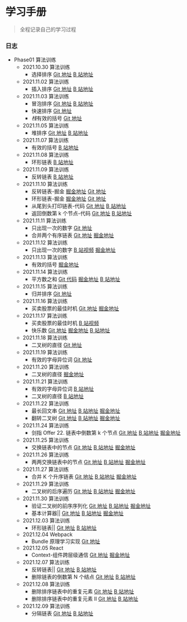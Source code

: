 # 学习手册

> 全程记录自己的学习过程

### 日志

- Phase01 算法训练
  - 2021.10.30 算法训练
    - 选择排序 [Git 地址](https://github.com/BianXuerui/myLearn/blob/main/10-30selectionSort/01.js) [B 站地址](https://space.bilibili.com/253657021?spm_id_from=333.788.b_765f7570696e666f.1)
  - 2021.11.02 算法训练
    - 插入排序 [Git 地址](https://github.com/BianXuerui/myLearn/blob/main/11-01algorithm/insertionSort.js) [B 站地址](https://www.bilibili.com/video/BV1dR4y177fC?spm_id_from=333.999.0.0)
  - 2021.11.03 算法训练
    - 冒泡排序 [Git 地址](https://github.com/BianXuerui/myLearn/blob/main/11-02algorithm/bubblingSort.js) [B 站地址](https://www.bilibili.com/video/BV1KS4y1d7MT?spm_id_from=333.999.0.0)
    - 快速排序 [Git 地址](https://github.com/BianXuerui/myLearn/blob/main/11-02algorithm/quickSort.js)
    - *栈*有效的括号 [Git 地址](https://github.com/BianXuerui/myLearn/blob/main/11-03algorithm/01.js)
  - 2021.11.05 算法训练
    - 堆排序 [Git 地址](https://github.com/BianXuerui/myLearn/blob/main/11-05algorithm/heapSort.js) [B 站地址](https://space.bilibili.com/253657021/dynamic)
  - 2021.11.07 算法训练
    - 有效的括号 [B 站地址](https://www.bilibili.com/video/BV12q4y1r7np?spm_id_from=333.999.0.0)
  - 2021.11.08 算法训练
    - 环形链表 [B 站地址](https://www.bilibili.com/video/BV12Q4y1m7zz?spm_id_from=333.999.0.0)
  - 2021.11.09 算法训练
    - 反转链表 [B 站地址](https://www.bilibili.com/video/BV1mg411K7Mh?spm_id_from=333.999.0.0)
  - 2021.11.10 算法训练
    - 反转链表-掘金 [掘金地址](https://juejin.cn/post/7028830452681015333) [Git 地址](https://github.com/BianXuerui/myLearn/blob/main/11-10algorithm/reversalList.js)
    - 环形链表-掘金 [掘金地址](https://juejin.cn/post/7028838646270672903) [Git 地址](https://github.com/BianXuerui/myLearn/blob/main/11-10algorithm/annulusList.js)
    - 从尾到头打印链表-代码 [Git 地址](https://github.com/BianXuerui/myLearn/blob/main/11-10algorithm/01.js) [B 站地址](https://www.bilibili.com/video/BV1K3411C7Qs/)
    - 返回倒数第 k 个节点-代码 [Git 地址](https://github.com/BianXuerui/myLearn/blob/main/11-10algorithm/02.js) [B 站地址](https://www.bilibili.com/video/BV13L411u7FK/)
  - 2021.11.11 算法训练
    - 只出现一次的数字 [Git 地址](https://github.com/BianXuerui/myLearn/blob/main/11-11algorithm/01.js)
    - 合并两个有序链表 [Git 地址](https://github.com/BianXuerui/myLearn/blob/main/11-11algorithm/02.js) [掘金地址](https://juejin.cn/post/7029230463357026341)
  - 2021.11.12 算法训练
    - 只出现一次的数字 [B 站视频](https://www.bilibili.com/video/BV1wr4y1k77w?spm_id_from=333.999.0.0) [掘金地址](https://juejin.cn/post/7029593054541512712)
  - 2021.11.13 算法训练
    - 有效的括号 [掘金地址](https://juejin.cn/post/7030057430063480839)
  - 2021.11.14 算法训练
    - 平方数之和 [Git 代码](https://github.com/BianXuerui/myLearn/blob/main/11-14algorithm/01.js) [掘金地址](https://juejin.cn/post/7030057430063480839) [B 站地址](https://www.bilibili.com/video/BV1VR4y1t73z?spm_id_from=333.999.0.0)
  - 2021.11.15 算法训练
    - 归并排序 [Git 地址](https://github.com/BianXuerui/myLearn/blob/main/11-15algotithm/01.js)
  - 2021.11.16 算法训练
    - 买卖股票的最佳时机 [Git 地址](https://github.com/BianXuerui/myLearn/blob/main/11-16algorithm/01.js) [掘金地址](https://juejin.cn/post/7031099866331906079)
  - 2021.11.17 算法训练
    - 买卖股票的最佳时机 [B 站视频](https://www.bilibili.com/video/BV1Mg411T7va/)
    - 快乐数 [Git 地址](https://github.com/BianXuerui/myLearn/blob/main/11-17algorithm/03.js) [掘金地址](https://juejin.cn/post/7031456488795471902) [B 站地址](https://www.bilibili.com/video/BV1e341187dU?spm_id_from=333.999.0.0)
  - 2021.11.18 算法训练
    - 二叉树的直径 [Git 地址](https://github.com/BianXuerui/myLearn/blob/main/11-18algorithm/01.js)
  - 2021.11.19 算法训练
    - 有效的字母异位词 [Git 地址](https://github.com/BianXuerui/myLearn/blob/main/11-19algorithm/01.js)
  - 2021.11.20 算法训练
    - 二叉树的直径 [掘金地址](https://juejin.cn/post/7032589018223247367)
  - 2021.11.21 算法训练
    - 有效的字母异位词 [B 站地址](https://www.bilibili.com/video/BV1kP4y1G7iP?spm_id_from=333.999.0.0)
    - 二叉树的直径 [B 站地址](https://www.bilibili.com/video/BV1PY41147Yk?spm_id_from=333.999.0.0)
  - 2021.11.22 算法训练
    - 最长回文串 [Git 地址](https://github.com/BianXuerui/myLearn/blob/main/11-22algorithm/01.js) [B 站地址](https://www.bilibili.com/video/BV1S34y1d72B?spm_id_from=333.999.0.0) [掘金地址](https://juejin.cn/post/7033284652357910559)
    - 翻转二叉树 [Git 地址](https://github.com/BianXuerui/myLearn/blob/main/11-22algorithm/02.js) [B 站地址](https://www.bilibili.com/video/BV1fb4y1t7cS?spm_id_from=333.999.0.0) [掘金地址](https://juejin.cn/post/7033317538142371877)
  - 2021.11.24 算法训练
    - 剑指 Offer 22. 链表中倒数第 k 个节点 [Git 地址](https://github.com/BianXuerui/myLearn/blob/main/11-24algorithm/01.js) [B 站地址](https://www.bilibili.com/video/BV1rb4y1q7fN?spm_id_from=333.999.0.0) [掘金地址](https://juejin.cn/post/7034043360390316046)
  - 2021.11.25 算法训练
    - 交换链表中的节点 [Git 地址](https://github.com/BianXuerui/myLearn/blob/main/11-25algorithm/01.js) [B 站地址](https://www.bilibili.com/video/BV1eq4y1B727?spm_id_from=333.999.0.0) [掘金地址](https://juejin.cn/post/7034424918498508814)
  - 2021.11.26 算法训练
    - 两两交换链表中的节点 [Git 地址](https://github.com/BianXuerui/myLearn/blob/main/11-26algorithm/01.js) [B 站地址](https://www.bilibili.com/video/BV1y34y197Y6?spm_id_from=333.999.0.0) [掘金地址](https://juejin.cn/post/7034807439081865230)
  - 2021.11.27 算法训练
    - 合并 K 个升序链表 [Git 地址](https://github.com/BianXuerui/myLearn/blob/main/11-27algorithm/01.js) [B 站地址](https://www.bilibili.com/video/BV1wR4y147B1?spm_id_from=333.999.0.0) [掘金地址](https://juejin.cn/post/7035490777769705479)
  - 2021.11.29 算法训练
    - 二叉树的后序遍历 [Git 地址](https://github.com/BianXuerui/myLearn/blob/main/11-29algorithm/01.js) [B 站地址](https://www.bilibili.com/video/BV1wR4y147B1?spm_id_from=333.999.0.0) [掘金地址](https://juejin.cn/post/7035969572259758087/)
  - 2021.11.30 算法训练
    - 验证二叉树的前序序列化 [Git 地址](https://github.com/BianXuerui/myLearn/blob/main/11-30algorithm/01.js) [B 站地址](https://www.bilibili.com/video/BV19R4y147nw?spm_id_from=333.999.0.0) [掘金地址](https://juejin.cn/post/7036244016068821023)
    - 基本计算器|| [Git 地址](https://github.com/BianXuerui/myLearn/blob/main/11-30algorithm/02.js) [B 站地址](https://www.bilibili.com/video/BV1Zb4y1B7gx?spm_id_from=333.999.0.0) [掘金地址](https://juejin.cn/post/7036285819715321892)
  - 2021.12.03 算法训练
    - 环形链表|| [Git 地址](https://github.com/BianXuerui/myLearn/blob/main/12-03algorithm/01.js) [B 站地址](https://www.bilibili.com/video/BV1FL4y1W7NA?spm_id_from=333.999.0.0)
  - 2021.12.04 Webpack
    - Bundle 原理学习实现 [Git 地址](https://github.com/BianXuerui/writeSourceCode/tree/main/webpack-bundle-mini)
  - 2021.12.05 React
    - Context-组件跨层级通信 [Git 地址](https://github.com/BianXuerui/myLearn/tree/main/React/react-context) [掘金地址](https://juejin.cn/post/7038390892369018894/)
  - 2021.12.07 算法训练
    - 反转链表|| [Git 地址](https://github.com/BianXuerui/myLearn/blob/main/12-07algorithm/01.js) [B 站地址](https://www.bilibili.com/video/BV1th411x74k?spm_id_from=333.999.0.0)
    - 删除链表的倒数第 N 个结点 [Git 地址](https://github.com/BianXuerui/myLearn/blob/main/12-07algorithm/02.js) [B 站地址](https://www.bilibili.com/video/BV1Yh411x7F1?spm_id_from=333.999.0.0)
  - 2021.12.08 算法训练
    - 删除排序链表中的重复元素 [Git 地址](https://github.com/BianXuerui/myLearn/blob/main/12-08algorithm/01.js) [B 站地址](https://www.bilibili.com/video/BV1bh411x72b?spm_id_from=333.999.0.0)
    - 删除排序链表中的重复元素 II [Git 地址](https://github.com/BianXuerui/myLearn/blob/main/12-08algorithm/02.js) [B 站地址](https://www.bilibili.com/video/BV15M4y1A7JX?spm_id_from=333.999.0.0)
  - 2021.12.09 算法训练
    - 分隔链表 [Git 地址](https://github.com/BianXuerui/myLearn/blob/main/12-09algorithm/01.js) [B 站地址](https://space.bilibili.com/253657021)
